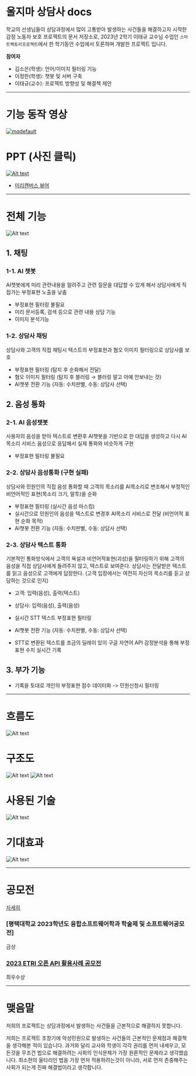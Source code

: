 # 울지마 상담사 docs
학교의 선생님들이 상담과정에서 많이 고통받아 발생하는 사건들을 해결하고자 시작한 감정 노동자 보호 프로젝트의 문서 저장소로, 2023년 2학기 이태규 교수님 수업인 `스마트팩토리프로젝트`에서 한 학기동안  수업에서 토론하며 개발한 프로젝트 입니다.

**참여자**  
- 김소은(학생): 언어/이미지 필터링 기능
- 이정한(학생): 챗봇 및 서버 구축
- 이태규(교수): 프로젝트 방향성 및 해결책 제안


---

# 기능 동작 영상
[![mqdefault](https://github.com/no-akseong/docs/assets/137879662/f601121f-0928-4767-8944-fc6d92f2dd99)](https://www.youtube.com/watch?v=_0ZWh2BZyV0)


# PPT (사진 클릭)
[![Alt text](표지이미지.png)](https://docs.google.com/presentation/d/1O5GVhKXtHQEy9P4Fh4JR0wHDeW0QXbhh/edit?usp=drive_web&ouid=108436333144199649506&rtpof=true)
- [미리캔버스 뷰어](https://www.miricanvas.com/v/12oe798)

---


# 전체 기능
![Alt text](이미지/ppt/features.png)
## 1. 채팅

### 1-1. AI 챗봇
AI챗봇에게 미리 관련내용을 알려주고 관련 질문을 대답할 수 있게 해서 상담사에게 직접가는 부정표현 노출을 낮춤

- 부정표현 필터링 불필요
- 미리 문서등록, 검색 등으로 관련 내용 상담 기능
- 이미지 분석기능

### 1-2. 상담사 채팅
상담사와 고객의 직접 채팅시 텍스트의 부정표현과 혐오 이미지 필터링으로 상담사를 보호

- 부정표현 필터링 (탐지 후 순화해서 전달)
- 혐오 이미지 필터링 (탐지 후 블러링 → 블러링 말고 아예 안보내는 것)
- AI챗봇 전환 기능 (자동: 수치판별, 수동: 상담사 선택)

## 2. 음성 통화

### 2-1. AI 음성챗봇
사용자의 음성을 받아 텍스트로 변환후 AI챗봇을 기반으로 한 대답을 생성하고 다시 AI목소리 서비스 음성으로 응답해서 실제 통화와 비슷하게 구현

- 부정표현 필터링 불필요

### 2-2. 상담사 음성통화 (구현 실패)
상담사와 민원인의 직접 음성 통화할 때 고객의 목소리를 AI목소리로 변조해서 부정적인 비언어적인 표현(목소리 크기, 말투)을 순화

- 부정표현 필터링 (실시간 음성 마스킹)
- 실시간으로 민원인의 음성을 텍스트로 변경후 AI목소리 서비스로 전달 (비언어적 표현 순화 목적)
- AI챗봇 전환 기능 (자동: 수치판별, 수동: 상담사 선택)

### 2-3. 상담사 텍스트 통화

기본적인 통화방식에서 고객의 욕설과 비언어적표현(괴성)을 필터링하기 위해 고객의 음성을 직접 상담사에게 들려주지 않고, 텍스트로 보여준다. 상담사는 전달받은 텍스트를 읽고 음성으로 고객에게 답장한다. (고객 입장에서는 여전히 자신의 목소리를 듣고 상담하는 것으로 인지)

- 고객: 입력(음성), 출력(텍스트)
- 상담사: 입력(음성), 출력(음성)

- 실시간 STT 텍스트 부정표현 필터링
- AI챗봇 전환 기능 (자동: 수치판별, 수동: 상담사 선택)
- STT로 변환된 텍스트를 조금의 딜레이 있이 구글 자연어 API 감정분석을 통해 부정표현 수치 실시간 기록


## 3. 부가 기능
- 기록을 토대로 개인의 부정표현 점수 데이터화 -> 민원신청시 필터링

---

# 흐름도
![Alt text](이미지/ppt/flow.png)


# 구조도
![Alt text](image.png)
![Alt text](이미지/ppt/architecture.png)


# 사용된 기술
![Alt text](이미지/ppt/tech.png)


# 기대효과
![Alt text](이미지/ppt/future-effects.png)

---

# 공모전
[자세히](공모전.md)
### [평택대학교 2023학년도 융합소프트웨어학과 학술제 및 소프트웨어공모전]
금상

### [2023 ETRI 오픈 API 활용사례 공모전](https://aiopen.etri.re.kr/viewNotice?id=114)
최우수상

---

# 맺음말
저희의 프로젝트는 상담과정에서 발생하는 사건들을 근본적으로 해결하지 못합니다.

저희는 프로젝트 초창기에 악성민원으로 발생하는 사건들의 근본적인 문제점과 해결책을 생각해본 적이 있습니다. 과거와 달리 교사와 학생이 각각 권리를 먼저 내세우고, 모든것을 무조건 법으로 해결하려는 사회의 인식문제가 가장 원론적인 문제라고 생각했습니다. 최소한의 울타리인 법을 가장 먼저 적용하려는것이 아니라, 서로 먼저 존중해주는 사회가 되는게 진짜 해결법이라고 생각합니다.

